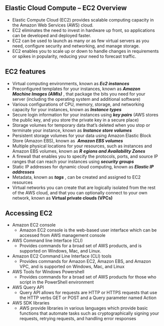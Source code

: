 ## Elastic Cloud Compute – EC2 Overview

* Elastic Compute Cloud \(EC2\) provides scalable computing capacity in the Amazon Web Services \(AWS\) cloud.
* EC2 eliminates the need to invest in hardware up front, so applications can be developed and deployed faster.
* EC2 can be used to launch as many or as few virtual servers as you need, configure security and networking, and manage storage.
* EC2 enables you to scale up or down to handle changes in requirements or spikes in popularity, reducing your need to forecast traffic.

## EC2 features

* Virtual computing environments, known as
  _**Ec2 instances**_
* Preconfigured templates for your instances, known as
  _**Amazon Machine Images \(AMIs\)**_
  , that package the bits you need for your server \(including the operating system and additional software\)
* Various configurations of CPU, memory, storage, and networking capacity for your instances, known as
  _**Instance types**_
* Secure login information for your instances using
  _**key pairs**_
  \(AWS stores the public key, and you store the private key in a secure place\)
* Storage volumes for temporary data that’s deleted when you stop or terminate your instance, known as
  _**Instance store volumes**_
* Persistent storage volumes for your data using Amazon Elastic Block Store \(Amazon EBS\), known as 
  _**Amazon EBS volumes**_
* Multiple physical locations for your resources, such as instances and Amazon EBS volumes, known as
  _**R**_
  _**egions and Availability Zones**_
* A firewall that enables you to specify the protocols, ports, and source IP ranges that can reach your instances using
  _**security groups**_
* Static IP addresses for dynamic cloud computing, known as
  _**Elastic IP addresses**_
* Metadata, known as
  _**tags**_
  , can be created and assigned to EC2 resources
* Virtual networks you can create that are logically isolated from the rest of the AWS cloud, and that you can optionally connect to your own network, known as
  **Virtual private clouds \(VPCs\)**

## Accessing EC2

* Amazon EC2 console
  * Amazon EC2 console is the web-based user interface which can be accessed from AWS management console
* AWS Command line Interface \(CLI\)
  * Provides commands for a broad set of AWS products, and is supported on Windows, Mac, and Linux.
* Amazon EC2 Command Line Interface \(CLI\) tools
  * Provides commands for Amazon EC2, Amazon EBS, and Amazon VPC, and is supported on Windows, Mac, and Linux
* AWS Tools for Windows Powershell
  * Provides commands for a broad set of AWS products for those who script in the PowerShell environment
* AWS Query API
  * Query API allows for requests are HTTP or HTTPS requests that use the HTTP verbs GET or POST and a Query parameter named
    Action
* AWS SDK libraries
  * AWS provide libraries in various languages which provide basic functions that automate tasks such as cryptographically signing your requests, retrying requests, and handling error responses



